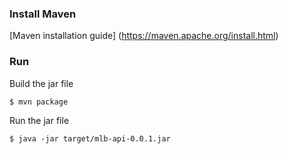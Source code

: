 ### Install Maven
[Maven installation guide] (https://maven.apache.org/install.html)

### Run
Build the jar file
```
$ mvn package
```
Run the jar file
```
$ java -jar target/mlb-api-0.0.1.jar
```